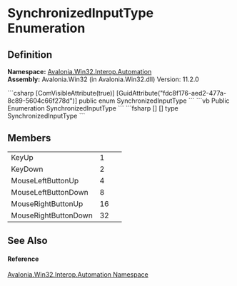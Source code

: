 # SynchronizedInputType Enumeration




## Definition
**Namespace:** <a href="N_Avalonia_Win32_Interop_Automation">Avalonia.Win32.Interop.Automation</a>  
**Assembly:** Avalonia.Win32 (in Avalonia.Win32.dll) Version: 11.2.0

<Tabs groupId="api-code-preview">
<TabItem value="csharp" label="C#">
```csharp
[ComVisibleAttribute(true)]
[GuidAttribute("fdc8f176-aed2-477a-8c89-5604c66f278d")]
public enum SynchronizedInputType
```
</TabItem>
<TabItem value="vb" label="VB">
```vb
<ComVisibleAttribute(true)>
<GuidAttribute("fdc8f176-aed2-477a-8c89-5604c66f278d")>
Public Enumeration SynchronizedInputType
```
</TabItem>
<TabItem value="fsharp" label="F#">
```fsharp
[<ComVisibleAttribute(true)>]
[<GuidAttribute("fdc8f176-aed2-477a-8c89-5604c66f278d")>]
type SynchronizedInputType
```
</TabItem>
</Tabs>



## Members
<table>
<tr>
<td>KeyUp</td>
<td>1</td>
<td> </td>
</tr>
<tr>
<td>KeyDown</td>
<td>2</td>
<td> </td>
</tr>
<tr>
<td>MouseLeftButtonUp</td>
<td>4</td>
<td> </td>
</tr>
<tr>
<td>MouseLeftButtonDown</td>
<td>8</td>
<td> </td>
</tr>
<tr>
<td>MouseRightButtonUp</td>
<td>16</td>
<td> </td>
</tr>
<tr>
<td>MouseRightButtonDown</td>
<td>32</td>
<td> </td>
</tr>
</table>

## See Also


#### Reference
<a href="N_Avalonia_Win32_Interop_Automation">Avalonia.Win32.Interop.Automation Namespace</a>  

